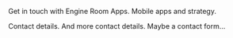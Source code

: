 
Get in touch with Engine Room Apps. Mobile apps and strategy.

Contact details.
And more contact details.
Maybe a contact form...
